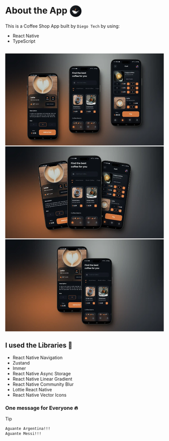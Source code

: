 # About the App <img src="./src/assets/readme/coffee-logo-readme.png" width="40px" height="40px" align="center" alt="SaaS Landing Page Logo | Diego Tech" />

This is a Coffee Shop App built by `Diego Tech` by using:

- React Native
- TypeScript

<br />

<img src="./src/assets/readme/coffee1.webp" width="600px" height="293px" alt="Coffee Shop App | Diego Tech | Image 1" />
<img src="./src/assets/readme/coffee2.webp" width="600px" height="293px" alt="Coffee Shop App | Diego Tech | Image 2" />
<img src="./src/assets/readme/coffee3.webp" width="600px" height="293px" alt="Coffee Shop App | Diego Tech | Image 3" />

<br />

## I used the Libraries 🚀

- React Native Navigation
- Zustand
- Immer
- React Native Async Storage
- React Native Linear Gradient
- React Native Community Blur
- Lottie React Native
- React Native Vector Icons

### One message for Everyone 🔥

> [!TIP]
> ```shell
> Aguante Argentina!!!
> Aguante Messi!!!
> ```
